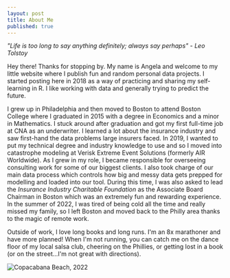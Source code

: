 ```yaml
---
layout: post
title: About Me
published: true
---
```

_"Life is too long to say anything definitely; always say perhaps"_ - _Leo Tolstoy_

Hey there! Thanks for stopping by. My name is Angela and welcome to my little website where I publish fun and random personal data projects. I started posting here in 2018 as a way of practicing and sharing my self-learning in R. I like working with data and generally trying to predict the future.

I grew up in Philadelphia and then moved to Boston to attend Boston College where I graduated in 2015 with a degree in Economics and a minor in Mathematics. I stuck around after graduation and got my first full-time job at CNA as an underwriter. I learned a lot about the insurance industry and saw first-hand the data problems large insurers faced. In 2019, I wanted to put my technical degree and industry knowledge to use and so I moved into catastrophe modeling at Verisk Extreme Event Solutions (formerly AIR Worldwide). As I grew in my role, I became responsible for overseeing consulting work for some of our biggest clients. I also took charge of our main data process which controls how big and messy data gets prepped for modelling and loaded into our tool. During this time, I was also asked to lead the _Insurance Industry Charitable Foundation_ as the Associate Board Chairman in Boston which was an extremely fun and rewarding experience. In the summer of 2022, I was tired of being cold all the time and really missed my family, so I left Boston and moved back to the Philly area thanks to the magic of remote work.

Outside of work, I love long books and long runs. I'm an 8x marathoner and have more planned! When I'm not running, you can catch me on the dance floor of my local salsa club, cheering on the Phillies, or getting lost in a book (or on the street...I'm not great with directions).





![Copacabana Beach, 2022]({{site.baseurl}}/img/RioPic.jpg)
